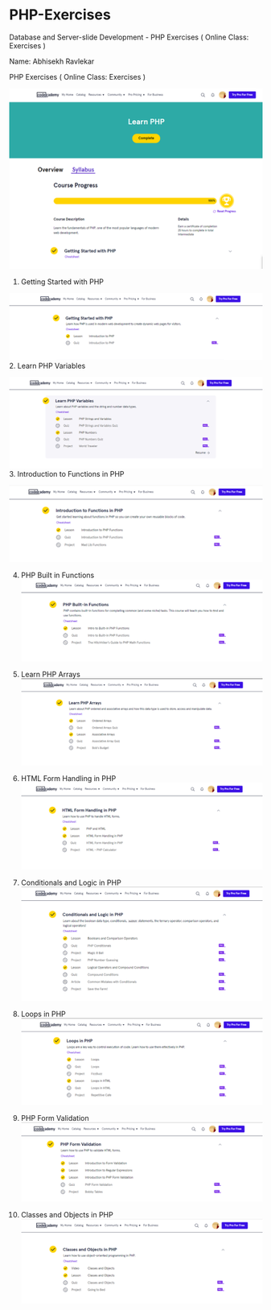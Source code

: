 # PHP-Exercises
Database and Server-slide Development - PHP Exercises ( Online Class: Exercises )

Name: Abhisekh Ravlekar

PHP Exercises ( Online Class: Exercises )

![](PHP-exercise/01_Online-Class-Exercises.png)
1. Getting Started with PHP

![](PHP-exercise/1_Getting-Started-with-PHP.png)
2. Learn PHP Variables

![](PHP-exercise/2_Learn-PHP-Variables.png)
3. Introduction to Functions in PHP

![](PHP-exercise/3_Introduction-to-Functions-in-PHP.png)

4. PHP Built in Functions
![](PHP-exercise/4_PHP-Built-in-Functions.png)

5. Learn PHP Arrays
![](PHP-exercise/5_Learn-PHP-Arrays.png)

6. HTML Form Handling in PHP
![](PHP-exercise/6_HTML-Form-Handling-in-PHP.png)

7. Conditionals and Logic in PHP
![](PHP-exercise/7_Conditionals-and-Logic-in-PHP.png)

8. Loops in PHP
![](PHP-exercise/8_Loops-in-PHP.png)

9. PHP Form Validation
![](PHP-exercise/9_PHP-Form-Validation.png)

10. Classes and Objects in PHP
![](PHP-exercise/10_Classes-and-Objects-in-PHP.png)

